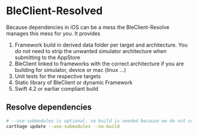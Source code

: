 #  BleClient-Resolved

Because dependencies in iOS can be a mess the BleClient-Resolve manages this mess for you. It provides

1. Framework build in derived data folder per target and architecture. You do not need to strip the unwanted simulator architecture when submitting to the AppStore
2. BleClient linked to frameworks with the correct architecture if you are building for simulator, device or mac (linux ...)
3. Unit tests for the respective targets
4. Static library of BleClient or dynamic Framework
5. Swift 4.2 or earliar compliant build

## Resolve dependencies

``` bash
# --use-submodules is optional, no build is needed because we do not use the carthage builds.
carthage update --use-submodules --no-build
```

